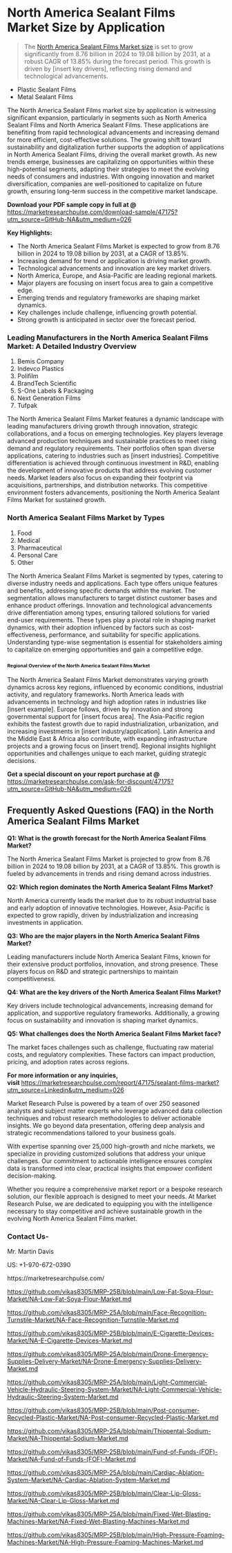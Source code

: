 <h1>North America Sealant Films Market&nbsp;Size by Application</h1><blockquote><p>The <a href="https://marketresearchpulse.com/download-sample/47175?utm_source=GitHub-NA&amp;utm_medium=026">North America Sealant Films Market size</a> is set to grow significantly from 8.76 billion in 2024 to 19.08 billion by 2031, at a robust CAGR of 13.85% during the forecast period. This growth is driven by [insert key drivers], reflecting rising demand and technological advancements.</p></blockquote><ul><li>Plastic Sealant Films<li> Metal Sealant Films</li></ul><p>The North America Sealant Films market size by application is witnessing significant expansion, particularly in segments such as North America Sealant Films and North America Sealant Films. These applications are benefiting from rapid technological advancements and increasing demand for more efficient, cost-effective solutions. The growing shift toward sustainability and digitalization further supports the adoption of applications in North America Sealant Films, driving the overall market growth. As new trends emerge, businesses are capitalizing on opportunities within these high-potential segments, adapting their strategies to meet the evolving needs of consumers and industries. With ongoing innovation and market diversification, companies are well-positioned to capitalize on future growth, ensuring long-term success in the competitive market landscape.</p><p><strong>Download your PDF sample copy in full at @ </strong><a href="https://marketresearchpulse.com/download-sample/47175?utm_source=GitHub-NA&amp;utm_medium=026">https://marketresearchpulse.com/download-sample/47175?utm_source=GitHub-NA&amp;utm_medium=026</a></p><p><strong>Key Highlights: </strong></p><ul><li>The North America Sealant Films Market is expected to grow from 8.76 billion in 2024 to 19.08 billion by 2031, at a CAGR of 13.85%.</li><li>Increasing demand for trend or application is driving market growth.</li><li>Technological advancements and innovation are key market drivers.</li><li>North America, Europe, and Asia-Pacific are leading regional markets.</li><li>Major players are focusing on insert focus area to gain a competitive edge.</li><li>Emerging trends and regulatory frameworks are shaping market dynamics.</li><li>Key challenges include challenge, influencing growth potential.</li><li>Strong growth is anticipated in sector over the forecast period.</li></ul><h3>Leading Manufacturers in the North America Sealant Films Market: A Detailed Industry Overview</h3><ol><li>Bemis Company</li><li>Indevco Plastics</li><li>Polifilm</li><li>BrandTech Scientific</li><li>S-One Labels & Packaging</li><li>Next Generation Films</li><li>Tufpak</li></ol><div class="flex max-w-full flex-col flex-grow"><div class="min-h-8 text-message flex w-full flex-col items-end gap-2 whitespace-normal break-words [.text-message+&amp;]:mt-5" dir="auto" data-message-author-role="assistant" data-message-id="fd8432e4-4910-450d-b182-61b7bfb0a01f" data-message-model-slug="gpt-4o"><div class="flex w-full flex-col gap-1 empty:hidden first:pt-[3px]"><div class="markdown prose w-full break-words dark:prose-invert light"><p>The North America Sealant Films Market features a dynamic landscape with leading manufacturers driving growth through innovation, strategic collaborations, and a focus on emerging technologies. Key players leverage advanced production techniques and sustainable practices to meet rising demand and regulatory requirements. Their portfolios often span diverse applications, catering to industries such as [insert industries]. Competitive differentiation is achieved through continuous investment in R&amp;D, enabling the development of innovative products that address evolving customer needs. Market leaders also focus on expanding their footprint via acquisitions, partnerships, and distribution networks. This competitive environment fosters advancements, positioning the North America Sealant Films Market for sustained growth.</p></div></div></div></div><h3>North America Sealant Films Market by Types</h3><ol><li>Food<li> Medical<li> Pharmaceutical<li> Personal Care<li> Other</li></ol><div class="flex max-w-full flex-col flex-grow"><div class="min-h-8 text-message flex w-full flex-col items-end gap-2 whitespace-normal break-words [.text-message+&amp;]:mt-5" dir="auto" data-message-author-role="assistant" data-message-id="084470be-0bb7-4664-bddf-5156b4f41249" data-message-model-slug="gpt-4o-mini"><div class="flex w-full flex-col gap-1 empty:hidden first:pt-[3px]"><div class="markdown prose w-full break-words dark:prose-invert light"><p>The North America Sealant Films Market is segmented by types, catering to diverse industry needs and applications. Each type offers unique features and benefits, addressing specific demands within the market. The segmentation allows manufacturers to target distinct customer bases and enhance product offerings. Innovation and technological advancements drive differentiation among types, ensuring tailored solutions for varied end-user requirements. These types play a pivotal role in shaping market dynamics, with their adoption influenced by factors such as cost-effectiveness, performance, and suitability for specific applications. Understanding type-wise segmentation is essential for stakeholders aiming to capitalize on emerging opportunities and gain a competitive edge.</p></div></div></div></div><h3><span style="font-size: 11px;">Regional Overview of the North America Sealant Films Market</span></h3><div class="flex max-w-full flex-col flex-grow"><div class="min-h-8 text-message flex w-full flex-col items-end gap-2 whitespace-normal break-words [.text-message+&amp;]:mt-5" dir="auto" data-message-author-role="assistant" data-message-id="e9038762-ce64-4e30-91c9-9bd413514231" data-message-model-slug="gpt-4o-mini"><div class="flex w-full flex-col gap-1 empty:hidden first:pt-[3px]"><div class="markdown prose w-full break-words dark:prose-invert light"><p>The North America Sealant Films Market demonstrates varying growth dynamics across key regions, influenced by economic conditions, industrial activity, and regulatory frameworks. North America leads with advancements in technology and high adoption rates in industries like [insert example]. Europe follows, driven by innovation and strong governmental support for [insert focus area]. The Asia-Pacific region exhibits the fastest growth due to rapid industrialization, urbanization, and increasing investments in [insert industry/application]. Latin America and the Middle East &amp; Africa also contribute, with expanding infrastructure projects and a growing focus on [insert trend]. Regional insights highlight opportunities and challenges unique to each market, guiding strategic decisions.</p></div></div></div></div><p><strong>Get a special discount on your report purchase at @ </strong><a href="https://marketresearchpulse.com/ask-for-discount/47175?utm_source=GitHub-NA&amp;utm_medium=026">https://marketresearchpulse.com/ask-for-discount/47175?utm_source=GitHub-NA&amp;utm_medium=026</a></p><h2>Frequently Asked Questions (FAQ) in the North America Sealant Films Market</h2><p><strong>Q1: What is the growth forecast for the North America Sealant Films Market?</strong></p><p>The North America Sealant Films Market is projected to grow from 8.76 billion in 2024 to 19.08 billion by 2031, at a CAGR of 13.85%. This growth is fueled by advancements in trends and rising demand across industries.</p><p><strong>Q2: Which region dominates the North America Sealant Films Market?</strong></p><p>North America currently leads the market due to its robust industrial base and early adoption of innovative technologies. However, Asia-Pacific is expected to grow rapidly, driven by industrialization and increasing investments in application.</p><p><strong>Q3: Who are the major players in the North America Sealant Films Market?</strong></p><p>Leading manufacturers include North America Sealant Films, known for their extensive product portfolios, innovation, and strong presence. These players focus on R&amp;D and strategic partnerships to maintain competitiveness.</p><p><strong>Q4: What are the key drivers of the North America Sealant Films Market?</strong></p><p>Key drivers include technological advancements, increasing demand for application, and supportive regulatory frameworks. Additionally, a growing focus on sustainability and innovation is shaping market dynamics.</p><p><strong>Q5: What challenges does the North America Sealant Films Market face?</strong></p><p>The market faces challenges such as challenge, fluctuating raw material costs, and regulatory complexities. These factors can impact production, pricing, and adoption rates across regions.</p><p><strong>For more information or any inquiries, visit&nbsp;</strong><a href="https://marketresearchpulse.com/report/47175/sealant-films-market?utm_source=Linkedin&utm_medium=026">https://marketresearchpulse.com/report/47175/sealant-films-market?utm_source=Linkedin&utm_medium=026</a></p><p>Market Research Pulse is powered by a team of over 250 seasoned analysts and subject matter experts who leverage advanced data collection techniques and robust research methodologies to deliver actionable insights. We go beyond data presentation, offering deep analysis and strategic recommendations tailored to your business goals.</p><p>With expertise spanning over 25,000 high-growth and niche markets, we specialize in providing customized solutions that address your unique challenges. Our commitment to actionable intelligence ensures complex data is transformed into clear, practical insights that empower confident decision-making.</p><p>Whether you require a comprehensive market report or a bespoke research solution, our flexible approach is designed to meet your needs. At Market Research Pulse, we are dedicated to equipping you with the intelligence necessary to stay competitive and achieve sustainable growth in the evolving North America Sealant Films market.</p><h3><strong>Contact Us-</strong></h3><p>Mr. Martin Davis</p><p>US: +1-970-672-0390</p><p>https://marketresearchpulse.com/</p><p><a href="https://github.com/vikas8305/MRP-25B/blob/main/Low-Fat-Soya-Flour-Market/NA-Low-Fat-Soya-Flour-Market.md">https://github.com/vikas8305/MRP-25B/blob/main/Low-Fat-Soya-Flour-Market/NA-Low-Fat-Soya-Flour-Market.md</a></p><p><a href="https://github.com/vikas8305/MRP-25A/blob/main/Face-Recognition-Turnstile-Market/NA-Face-Recognition-Turnstile-Market.md">https://github.com/vikas8305/MRP-25A/blob/main/Face-Recognition-Turnstile-Market/NA-Face-Recognition-Turnstile-Market.md</a></p><p><a href="https://github.com/vikas8305/MRP-25B/blob/main/E-Cigarette-Devices-Market/NA-E-Cigarette-Devices-Market.md">https://github.com/vikas8305/MRP-25B/blob/main/E-Cigarette-Devices-Market/NA-E-Cigarette-Devices-Market.md</a></p><p><a href="https://github.com/vikas8305/MRP-25A/blob/main/Drone-Emergency-Supplies-Delivery-Market/NA-Drone-Emergency-Supplies-Delivery-Market.md">https://github.com/vikas8305/MRP-25A/blob/main/Drone-Emergency-Supplies-Delivery-Market/NA-Drone-Emergency-Supplies-Delivery-Market.md</a></p><p><a href="https://github.com/vikas8305/MRP-25A/blob/main/Light-Commercial-Vehicle-Hydraulic-Steering-System-Market/NA-Light-Commercial-Vehicle-Hydraulic-Steering-System-Market.md">https://github.com/vikas8305/MRP-25A/blob/main/Light-Commercial-Vehicle-Hydraulic-Steering-System-Market/NA-Light-Commercial-Vehicle-Hydraulic-Steering-System-Market.md</a></p><p><a href="https://github.com/vikas8305/MRP-25B/blob/main/Post-consumer-Recycled-Plastic-Market/NA-Post-consumer-Recycled-Plastic-Market.md">https://github.com/vikas8305/MRP-25B/blob/main/Post-consumer-Recycled-Plastic-Market/NA-Post-consumer-Recycled-Plastic-Market.md</a></p><p><a href="https://github.com/vikas8305/MRP-25A/blob/main/Thiopental-Sodium-Market/NA-Thiopental-Sodium-Market.md">https://github.com/vikas8305/MRP-25A/blob/main/Thiopental-Sodium-Market/NA-Thiopental-Sodium-Market.md</a></p><p><a href="https://github.com/vikas8305/MRP-25B/blob/main/Fund-of-Funds-(FOF)-Market/NA-Fund-of-Funds-(FOF)-Market.md">https://github.com/vikas8305/MRP-25B/blob/main/Fund-of-Funds-(FOF)-Market/NA-Fund-of-Funds-(FOF)-Market.md</a></p><p><a href="https://github.com/vikas8305/MRP-25A/blob/main/Cardiac-Ablation-System-Market/NA-Cardiac-Ablation-System-Market.md">https://github.com/vikas8305/MRP-25A/blob/main/Cardiac-Ablation-System-Market/NA-Cardiac-Ablation-System-Market.md</a></p><p><a href="https://github.com/vikas8305/MRP-25B/blob/main/Clear-Lip-Gloss-Market/NA-Clear-Lip-Gloss-Market.md">https://github.com/vikas8305/MRP-25B/blob/main/Clear-Lip-Gloss-Market/NA-Clear-Lip-Gloss-Market.md</a></p><p><a href="https://github.com/vikas8305/MRP-25A/blob/main/Fixed-Wet-Blasting-Machines-Market/NA-Fixed-Wet-Blasting-Machines-Market.md">https://github.com/vikas8305/MRP-25A/blob/main/Fixed-Wet-Blasting-Machines-Market/NA-Fixed-Wet-Blasting-Machines-Market.md</a></p><p><a href="https://github.com/vikas8305/MRP-25B/blob/main/High-Pressure-Foaming-Machines-Market/NA-High-Pressure-Foaming-Machines-Market.md">https://github.com/vikas8305/MRP-25B/blob/main/High-Pressure-Foaming-Machines-Market/NA-High-Pressure-Foaming-Machines-Market.md</a></p>
